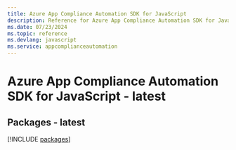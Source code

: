 ```yaml
---
title: Azure App Compliance Automation SDK for JavaScript
description: Reference for Azure App Compliance Automation SDK for JavaScript
ms.date: 07/23/2024
ms.topic: reference
ms.devlang: javascript
ms.service: appcomplianceautomation
---
```

# Azure App Compliance Automation SDK for JavaScript - latest
## Packages - latest
[!INCLUDE [packages](app-compliance-automation-index.md)]